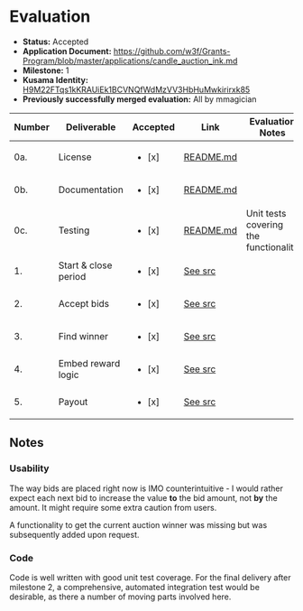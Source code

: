 # Evaluation

* **Status:** Accepted
* **Application Document:** https://github.com/w3f/Grants-Program/blob/master/applications/candle_auction_ink.md
* **Milestone:** 1
* **Kusama Identity:** [H9M22FTqs1kKRAUiEk1BCVNQfWdMzVV3HbHuMwkirirxk85](https://polkascan.io/pre/kusama/account/H9M22FTqs1kKRAUiEk1BCVNQfWdMzVV3HbHuMwkirirxk85)
* **Previously successfully merged evaluation:** All by mmagician

| Number | Deliverable          | Accepted               | Link                                                                                                       | Evaluation Notes                      |
|--------|----------------------|------------------------|------------------------------------------------------------------------------------------------------------|---------------------------------------|
| 0a.    | License              | <ul><li>[x] </li></ul> | [README.md](https://github.com/agryaznov/candle-auction-ink/tree/v0.1.8#license)                           |                                       |
| 0b.    | Documentation        | <ul><li>[x] </li></ul> | [README.md](https://github.com/agryaznov/candle-auction-ink/tree/v0.1.8#%EF%B8%8F-candle-auctions-on-ink-) |                                       |
| 0c.    | Testing              | <ul><li>[x] </li></ul> | [README.md](https://github.com/agryaznov/candle-auction-ink/tree/v0.1.8#compile--run-tests)                | Unit tests covering the functionality |
| 1.     | Start & close period | <ul><li>[x] </li></ul> | [See src](https://github.com/agryaznov/candle-auction-ink/blob/v0.1.8/src/lib.rs#L541)                     |                                       |
| 2.     | Accept bids          | <ul><li>[x] </li></ul> | [See src](https://github.com/agryaznov/candle-auction-ink/blob/v0.1.8/src/lib.rs#L620)                     |                                       |
| 3.     | Find winner          | <ul><li>[x] </li></ul> | [See src](https://github.com/agryaznov/candle-auction-ink/blob/v0.1.8/src/lib.rs#L786)                     |                                       |
| 4.     | Embed reward logic   | <ul><li>[x] </li></ul> | [See src](https://github.com/agryaznov/candle-auction-ink/blob/v0.1.8/src/lib.rs#L410)                     |                                       |
| 5.     | Payout               | <ul><li>[x] </li></ul> | [See src](https://github.com/agryaznov/candle-auction-ink/blob/v0.1.8/src/lib.rs#L230)                     |                                       |

## Notes

### Usability

The way bids are placed right now is IMO counterintuitive - I would rather expect each next bid to increase the value **to** the bid amount, not **by** the amount. It might require some extra caution from users.

A functionality to get the current auction winner was missing but was subsequently added upon request.

### Code

Code is well written with good unit test coverage.
For the final delivery after milestone 2, a comprehensive, automated integration test would be desirable, as there a number of moving parts involved here.
